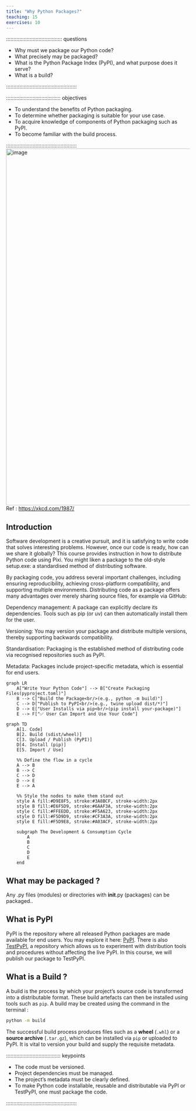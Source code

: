 ```yaml
---
title: "Why Python Packages?"
teaching: 15
exercises: 10
---
```


:::::::::::::::::::::::::::::::::::::: questions

- Why must we package our Python code?
- What precisely may be packaged?
- What is the Python Package Index (PyPI), and what purpose does it serve?
- What is a build?

::::::::::::::::::::::::::::::::::::::::::::::::

::::::::::::::::::::::::::::::::::::: objectives

- To understand the benefits of Python packaging.
- To determine whether packaging is suitable for your use case.
- To acquire knowledge of components of Python packaging such as PyPI.
- To become familiar with the build process.

::::::::::::::::::::::::::::::::::::::::::::::::
<img width="983" height="974" alt="image" src="https://github.com/user-attachments/assets/5df6c1a0-bee9-4b38-99e3-725ada1b5d3c" />
 Ref : https://xkcd.com/1987/

 
## Introduction
Software development is a creative pursuit, and it is satisfying to write code that solves interesting problems. However, once our code is ready, how can we share it globally? This course provides instruction in how to distribute Python code using Pixi. You might liken a package to the old-style setup.exe: a standardised method of distributing software.

By packaging code, you address several important challenges, including ensuring reproducibility, achieving cross-platform compatibility, and supporting multiple environments. Distributing code as a package offers many advantages over merely sharing source files, for example via GitHub:

Dependency management: A package can explicitly declare its dependencies. Tools such as pip (or uv) can then automatically install them for the user.

Versioning: You may version your package and distribute multiple versions, thereby supporting backwards compatibility.

Standardisation: Packaging is the established method of distributing code via recognised repositories such as PyPI.

Metadata: Packages include project-specific metadata, which is essential for end users.
```mermaid
graph LR
    A["Write Your Python Code"] --> B["Create Packaging Files(pyproject.toml)"]
    B --> C["Build the Package<br/>(e.g., python -m build)"]
    C --> D["Publish to PyPI<br/>(e.g., twine upload dist/*)"]
    D --> E["User Installs via pip<br/>(pip install your-package)"]
    E --> F["✅ User Can Import and Use Your Code"]

```

```mermaid
graph TD
    A[1. Code]
    B[2. Build (sdist/wheel)]
    C[3. Upload / Publish (PyPI)]
    D[4. Install (pip)]
    E[5. Import / Use]

    %% Define the flow in a cycle
    A --> B
    B --> C
    C --> D
    D --> E
    E --> A
    
    %% Style the nodes to make them stand out
    style A fill:#D9E8F5, stroke:#3A8BCF, stroke-width:2px
    style B fill:#E6F5D9, stroke:#6AAF3A, stroke-width:2px
    style C fill:#FFEEDD, stroke:#F5A623, stroke-width:2px
    style D fill:#F5D9D9, stroke:#CF3A3A, stroke-width:2px
    style E fill:#F5D9E8, stroke:#A03ACF, stroke-width:2px

    subgraph The Development & Consumption Cycle
        A
        B
        C
        D
        E
    end
```

  ## What may be packaged ?

  Any .py files (modules) or directories with __init__.py (packages) can be packaged..

  ## What is PyPI

  PyPI is the repository where all released Python packages are made available for end users. You may explore it here: [PyPI](https://pypi.org/). 
There is also [TestPyPI](https://test.pypi.org/), a repository which allows us to experiment with distribution tools and procedures without affecting the live PyPI. In this course, we will publish our package to TestPyPI.

  ## What is a Build ?

  A build is the process by which your project’s source code is transformed into a distributable format. These build artefacts can then be installed using tools such as `pip`.
 A build may be created using the command in the terminal : 
 ```bash
python -m build
```
 The successful build process produces files such as a **wheel** (`.whl`) or a **source archive** (`.tar.gz`), which can be installed via `pip` or uploaded to PyPI. It is vital to version your build and supply the requisite metadata.

::::::::::::::::::::::::::::::::::::: keypoints

- The code must be versioned.
- Project dependencies must be managed.
- The project’s metadata must be clearly defined.
- To make Python code installable, reusable and distributable via PyPI or TestPyPI, one must package the code.

::::::::::::::::::::::::::::::::::::::::::::::::
